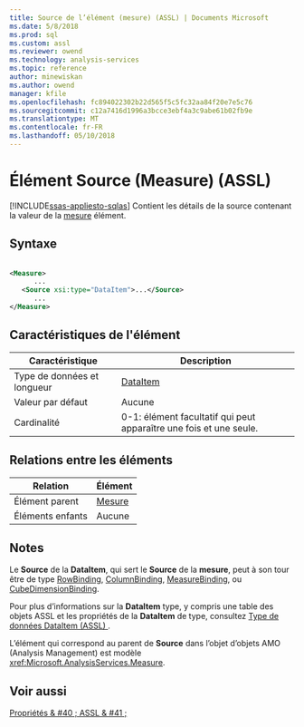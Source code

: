```yaml
---
title: Source de l’élément (mesure) (ASSL) | Documents Microsoft
ms.date: 5/8/2018
ms.prod: sql
ms.custom: assl
ms.reviewer: owend
ms.technology: analysis-services
ms.topic: reference
author: minewiskan
ms.author: owend
manager: kfile
ms.openlocfilehash: fc894022302b22d565f5c5fc32aa84f20e7e5c76
ms.sourcegitcommit: c12a7416d1996a3bcce3ebf4a3c9abe61b02fb9e
ms.translationtype: MT
ms.contentlocale: fr-FR
ms.lasthandoff: 05/10/2018
---
```

# <a name="source-element-measure-assl"></a>Élément Source (Measure) (ASSL)
[!INCLUDE[ssas-appliesto-sqlas](../../../includes/ssas-appliesto-sqlas.md)]
  Contient les détails de la source contenant la valeur de la [mesure](../../../analysis-services/scripting/objects/measure-element-assl.md) élément.  
  
## <a name="syntax"></a>Syntaxe  
  
```xml  
  
<Measure>  
      ...  
   <Source xsi:type="DataItem">...</Source>  
      ...  
</Measure>  
```  
  
## <a name="element-characteristics"></a>Caractéristiques de l'élément  
  
|Caractéristique|Description|  
|--------------------|-----------------|  
|Type de données et longueur|[DataItem](../../../analysis-services/scripting/data-type/dataitem-data-type-assl.md)|  
|Valeur par défaut|Aucune|  
|Cardinalité|0-1: élément facultatif qui peut apparaître une fois et une seule.|  
  
## <a name="element-relationships"></a>Relations entre les éléments  
  
|Relation|Élément|  
|------------------|-------------|  
|Élément parent|[Mesure](../../../analysis-services/scripting/objects/measure-element-assl.md)|  
|Éléments enfants|Aucune|  
  
## <a name="remarks"></a>Notes  
 Le **Source** de la **DataItem**, qui sert le **Source** de la **mesure**, peut à son tour être de type [RowBinding](../../../analysis-services/scripting/data-type/rowbinding-data-type-assl.md), [ColumnBinding](../../../analysis-services/scripting/data-type/columnbinding-data-type-assl.md), [MeasureBinding](../../../analysis-services/scripting/data-type/measurebinding-data-type-assl.md), ou [CubeDimensionBinding](../../../analysis-services/scripting/data-type/cubedimensionbinding-data-type-assl.md).  
  
 Pour plus d’informations sur la **DataItem** type, y compris une table des objets ASSL et les propriétés de la **DataItem** de type, consultez [Type de données DataItem &#40;ASSL&#41; ](../../../analysis-services/scripting/data-type/dataitem-data-type-assl.md).  
  
 L’élément qui correspond au parent de **Source** dans l’objet d’objets AMO (Analysis Management) est modèle <xref:Microsoft.AnalysisServices.Measure>.  
  
## <a name="see-also"></a>Voir aussi  
 [Propriétés & #40 ; ASSL & #41 ;](../../../analysis-services/scripting/properties/properties-assl.md)  
  
  
